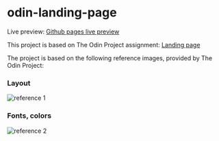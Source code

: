 # odin-landing-page

Live preview: [Github pages live preview](https://lindestad.github.io/odin-landing-page/)

This project is based on The Odin Project assignment: [Landing page](https://www.theodinproject.com/lessons/foundations-landing-page)

The project is based on the following reference images, provided by The Odin Project:


### Layout
![reference 1](https://cdn.statically.io/gh/TheOdinProject/curriculum/81a5d553f4073e593d23a6ab00d50eef8620796d/foundations/html_css/project/imgs/01.png)

### Fonts, colors
![reference 2](https://cdn.statically.io/gh/TheOdinProject/curriculum/81a5d553f4073e593d23a6ab00d50eef8620796d/foundations/html_css/project/imgs/02.png)
